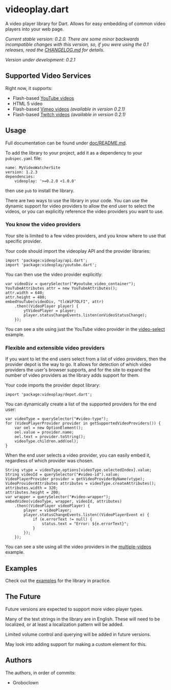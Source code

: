 # videoplay.dart

A video player library for Dart.  Allows for easy embedding of common video
players into your web page.

_Current stable version: 0.2.0.  There are some minor backwards incompatible
changes with this version, so, if you were using the 0.1 releases, read the
[CHANGELOG.md](CHANGELOG.md) for details._

_Version under development: 0.2.1_


## Supported Video Services

Right now, it supports:

* Flash-based
  [YouTube videos](https://developers.google.com/youtube/js_api_reference)
* HTML 5 video
* Flash-based [Vimeo videos](http://developer.vimeo.com/player/js-api)
  _(available in version 0.2.1)_
* Flash-based
  [Twitch videos](https://github.com/justintv/Twitch-API/blob/master/player.md)
  _(available in version 0.2.1)_



## Usage

Full documentation can be found under [doc/README.md](doc/README.md).

To add the library to your project, add it as a dependency to your
`pubspec.yaml` file:

    name: MyVideoWatcherSite
    version: 1.2.3
    dependencies:
        videoplay: '>=0.2.0 <1.0.0'

then use `pub` to install the library.

There are two ways to use the library in your code.  You can use the dynamic
support for video providers to allow the end user to select the videos, or
you can explicitly reference the video providers you want to use.


### You know the video providers

Your site is limited to a few video providers, and you know where to use
that specific provider.

Your code should import the videoplay API and the provider libraries:

    import 'package:videoplay/api.dart';
    import 'package:videoplay/youtube.dart';

You can then use the video provider explicitly:

    var videoDiv = querySelector("#youtube_video_container");
    YouTubeAttributes attr = new YouTubeAttributes();
    attr.width = 640;
    attr.height = 480;
    embedYouTube(videoDiv, "tlcWiP7OLFI", attr)
        .then((VideoPlayer player) {
            ytVideoPlayer = player;
            player.statusChangeEvents.listen(onVideoStatusChange);
        });

You can see a site using just the YouTube video provider in the
[video-select](example/video-select) example.


### Flexible and extensible video providers

If you want to let the end users select from a list of video providers, then
the provider depot is the way to go.  It allows for detection of which
video providers the user's browser supports, and for the site to expand the
number of video providers as the library adds support for them.

Your code imports the provider depot library:

    import 'package:videoplay/depot.dart';

You can dynamically create a list of the supported providers for the end user:

    var videoType = querySelector("#video-type");
    for (VideoPlayerProvider provider in getSupportedVideoProviders()) {
        var oel = new OptionElement();
        oel.value = provider.name;
        oel.text = provider.toString();
        videoType.children.add(oel);
    }

When the end user selects a video provider, you can easily embed it, regardless
of which provider was chosen.

    String vtype = videoType.options[videoType.selectedIndex].value;
    String videoId = querySelector("#video-id").value;
    VideoPlayerProvider provider = getVideoProviderByName(vtype);
    VideoProviderAttributes attributes = videoType.createAttributes();
    attributes.width = 320;
    attributes.height = 200;
    var wrapper = querySelector("#video-wrapper");
    embedVideo(videoType, wrapper, videoId, attributes)
        .then((VideoPlayer videoPlayer) {
            player = videoPlayer;
            player.statusChangeEvents.listen((VideoPlayerEvent e) {
                if (e.errorText != null) {
                    status.text = "Error: ${e.errorText}";
                }
            });
        });

You can see a site using all the video providers in the
[multiple-videos](example/multiple-videos) example.



## Examples

Check out the [examples](example/README.md) for the library in practice.



## The Future

Future versions are expected to support more video player types.

Many of the text strings in the library are in English.  These will need to be
localized, or at least a localization pattern will be added.

Limited volume control and querying will be added in future versions.

May look into adding support for making a custom element for this.

## Authors

The authors, in order of commits:

* Groboclown
